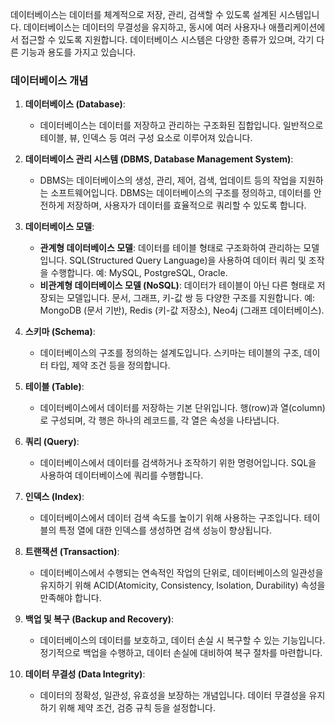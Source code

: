 
데이터베이스는 데이터를 체계적으로 저장, 관리, 검색할 수 있도록 설계된 시스템입니다. 데이터베이스는 데이터의 무결성을 유지하고, 동시에 여러 사용자나 애플리케이션에서 접근할 수 있도록 지원합니다. 데이터베이스 시스템은 다양한 종류가 있으며, 각기 다른 기능과 용도를 가지고 있습니다.

### 데이터베이스 개념

1. **데이터베이스 (Database)**:
    
    - 데이터베이스는 데이터를 저장하고 관리하는 구조화된 집합입니다. 일반적으로 테이블, 뷰, 인덱스 등 여러 구성 요소로 이루어져 있습니다.
2. **데이터베이스 관리 시스템 (DBMS, Database Management System)**:
    
    - DBMS는 데이터베이스의 생성, 관리, 제어, 검색, 업데이트 등의 작업을 지원하는 소프트웨어입니다. DBMS는 데이터베이스의 구조를 정의하고, 데이터를 안전하게 저장하며, 사용자가 데이터를 효율적으로 쿼리할 수 있도록 합니다.
3. **데이터베이스 모델**:
    
    - **관계형 데이터베이스 모델**: 데이터를 테이블 형태로 구조화하여 관리하는 모델입니다. SQL(Structured Query Language)을 사용하여 데이터 쿼리 및 조작을 수행합니다. 예: MySQL, PostgreSQL, Oracle.
    - **비관계형 데이터베이스 모델 (NoSQL)**: 데이터가 테이블이 아닌 다른 형태로 저장되는 모델입니다. 문서, 그래프, 키-값 쌍 등 다양한 구조를 지원합니다. 예: MongoDB (문서 기반), Redis (키-값 저장소), Neo4j (그래프 데이터베이스).
4. **스키마 (Schema)**:
    
    - 데이터베이스의 구조를 정의하는 설계도입니다. 스키마는 테이블의 구조, 데이터 타입, 제약 조건 등을 정의합니다.
5. **테이블 (Table)**:
    
    - 데이터베이스에서 데이터를 저장하는 기본 단위입니다. 행(row)과 열(column)로 구성되며, 각 행은 하나의 레코드를, 각 열은 속성을 나타냅니다.
6. **쿼리 (Query)**:
    
    - 데이터베이스에서 데이터를 검색하거나 조작하기 위한 명령어입니다. SQL을 사용하여 데이터베이스에 쿼리를 수행합니다.
7. **인덱스 (Index)**:
    
    - 데이터베이스에서 데이터 검색 속도를 높이기 위해 사용하는 구조입니다. 테이블의 특정 열에 대한 인덱스를 생성하면 검색 성능이 향상됩니다.
8. **트랜잭션 (Transaction)**:
    
    - 데이터베이스에서 수행되는 연속적인 작업의 단위로, 데이터베이스의 일관성을 유지하기 위해 ACID(Atomicity, Consistency, Isolation, Durability) 속성을 만족해야 합니다.
9. **백업 및 복구 (Backup and Recovery)**:
    
    - 데이터베이스의 데이터를 보호하고, 데이터 손실 시 복구할 수 있는 기능입니다. 정기적으로 백업을 수행하고, 데이터 손실에 대비하여 복구 절차를 마련합니다.
10. **데이터 무결성 (Data Integrity)**:
    
    - 데이터의 정확성, 일관성, 유효성을 보장하는 개념입니다. 데이터 무결성을 유지하기 위해 제약 조건, 검증 규칙 등을 설정합니다.

